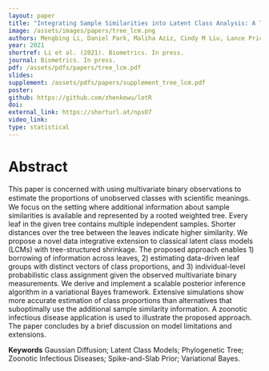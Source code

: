 ```yaml
---
layout: paper
title: "Integrating Sample Similarities into Latent Class Analysis: A Tree-Structured Shrinkage Approach"
image: /assets/images/papers/tree_lcm.png
authors: Mengbing Li, Daniel Park, Maliha Aziz, Cindy M Liu, Lance Price, Zhenke Wu
year: 2021
shortref: Li et al. (2021). Biometrics. In press.
journal: Biometrics. In press.
pdf: /assets/pdfs/papers/tree_lcm.pdf
slides: 
supplement: /assets/pdfs/papers/supplement_tree_lcm.pdf  
poster: 
github: https://github.com/zhenkewu/lotR
doi: 
external_link: https://shorturl.at/npsO7
video_link: 
type: statistical
---
```


# Abstract

This paper is concerned with using multivariate binary observations to estimate the proportions of unobserved classes with scientiﬁc meanings. We focus on the setting where additional information about sample similarities is available and represented by a rooted weighted tree. Every leaf in the given tree contains multiple independent samples. Shorter distances over the tree between the leaves indicate higher similarity. We propose a novel data integrative extension to classical latent class models (LCMs) with tree-structured shrinkage. The proposed approach enables 1) borrowing of information across leaves, 2) estimating data-driven leaf groups with distinct vectors of class proportions, and 3) individual-level probabilistic class assignment given the observed multivariate binary measurements. We derive and implement a scalable posterior inference algorithm in a variational Bayes framework. Extensive simulations show more accurate estimation of class proportions than alternatives that suboptimally use the additional sample similarity information. A zoonotic infectious disease application is used to illustrate the proposed approach. The paper concludes by a brief discussion on model limitations and extensions.

**Keywords** Gaussian Diffusion; Latent Class Models; Phylogenetic Tree; Zoonotic Infectious Diseases; Spike-and-Slab Prior; Variational Bayes.